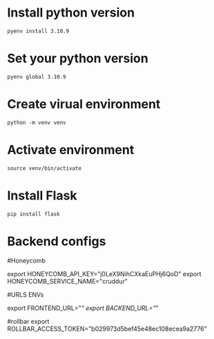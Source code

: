 # Install python version
```
pyenv install 3.10.9
```

# Set your python version
```
pyenv global 3.10.9
```

# Create virual environment
```
python -m venv venv
```

# Activate environment
```
source venv/bin/activate
```

# Install Flask
```
pip install flask
```


# Backend configs
#Honeycomb

export HONEYCOMB_API_KEY="j0LeX9NihCXkaEuPHj6QoD"
export HONEYCOMB_SERVICE_NAME="cruddur"

#URLS ENVs

export FRONTEND_URL="*"
export BACKEND_URL="*"


#rollbar
export ROLLBAR_ACCESS_TOKEN="b029973d5bef45e48ec108ecea9a2776"
